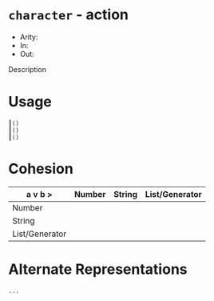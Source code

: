 # `character` - action

- Arity:
- In:
- Out:

Description

# Usage
```
║⟨⟩
║⟨⟩
║⟨⟩
```

# Cohesion

|a v          b >| Number | String | List/Generator |
|----------------|--------|--------|----------------|
| Number         |        |        |                |
| String         |        |        |                |
| List/Generator |        |        |                |

# Alternate Representations

```
...
```
